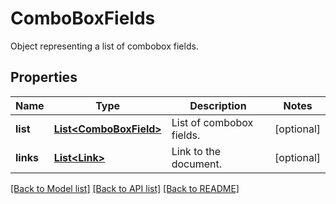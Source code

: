 ﻿
# ComboBoxFields
Object representing a list of combobox fields.

## Properties
Name | Type | Description | Notes
------------ | ------------- | ------------- | -------------
**list** | [**List&lt;ComboBoxField&gt;**](ComboBoxField.md) | List of combobox fields. | [optional]
**links** | [**List&lt;Link&gt;**](Link.md) | Link to the document. | [optional]


[[Back to Model list]](../../README.md#documentation-for-models) [[Back to API list]](../../README.md#documentation-for-api-endpoints) [[Back to README]](../../README.md)


